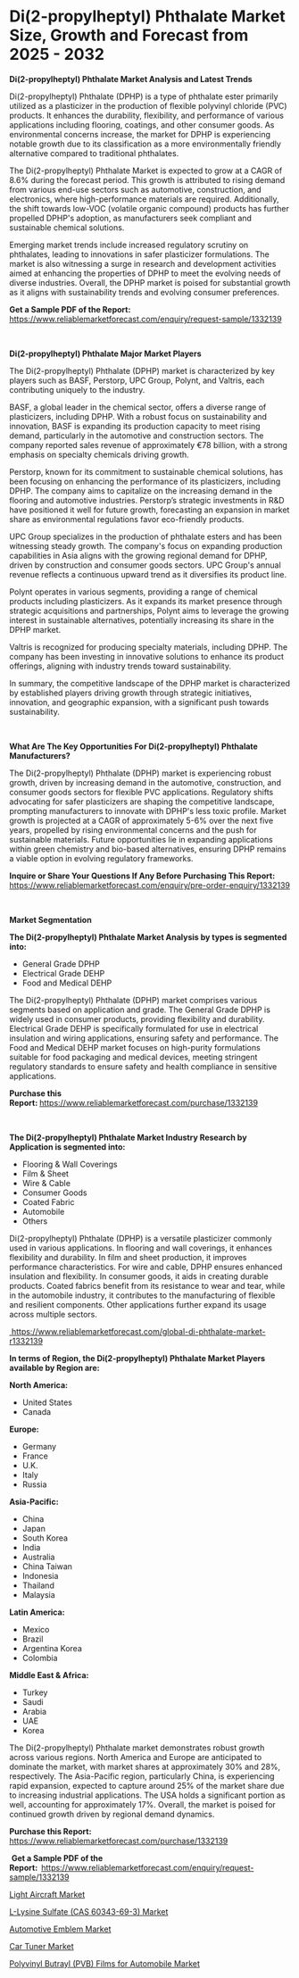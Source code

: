 <p><h1>Di(2-propylheptyl) Phthalate Market Size, Growth and Forecast from 2025 - 2032</h1></p><p><strong>Di(2-propylheptyl) Phthalate Market Analysis and Latest Trends</strong></p>
<p><p>Di(2-propylheptyl) Phthalate (DPHP) is a type of phthalate ester primarily utilized as a plasticizer in the production of flexible polyvinyl chloride (PVC) products. It enhances the durability, flexibility, and performance of various applications including flooring, coatings, and other consumer goods. As environmental concerns increase, the market for DPHP is experiencing notable growth due to its classification as a more environmentally friendly alternative compared to traditional phthalates.</p><p>The Di(2-propylheptyl) Phthalate Market is expected to grow at a CAGR of 8.6% during the forecast period. This growth is attributed to rising demand from various end-use sectors such as automotive, construction, and electronics, where high-performance materials are required. Additionally, the shift towards low-VOC (volatile organic compound) products has further propelled DPHP's adoption, as manufacturers seek compliant and sustainable chemical solutions.</p><p>Emerging market trends include increased regulatory scrutiny on phthalates, leading to innovations in safer plasticizer formulations. The market is also witnessing a surge in research and development activities aimed at enhancing the properties of DPHP to meet the evolving needs of diverse industries. Overall, the DPHP market is poised for substantial growth as it aligns with sustainability trends and evolving consumer preferences.</p></p>
<p><strong>Get a Sample PDF of the Report:&nbsp;</strong> <a href="https://www.reliablemarketforecast.com/enquiry/request-sample/1332139?utm_campaign=2011&utm_medium=2&utm_source=Github&utm_content=ia&utm_term=03022025&utm_id=di2-propylheptyl-phthalate">https://www.reliablemarketforecast.com/enquiry/request-sample/1332139</a></p>
<p>&nbsp;</p>
<p><strong>Di(2-propylheptyl) Phthalate Major Market Players</strong></p>
<p><p>The Di(2-propylheptyl) Phthalate (DPHP) market is characterized by key players such as BASF, Perstorp, UPC Group, Polynt, and Valtris, each contributing uniquely to the industry.</p><p>BASF, a global leader in the chemical sector, offers a diverse range of plasticizers, including DPHP. With a robust focus on sustainability and innovation, BASF is expanding its production capacity to meet rising demand, particularly in the automotive and construction sectors. The company reported sales revenue of approximately €78 billion, with a strong emphasis on specialty chemicals driving growth.</p><p>Perstorp, known for its commitment to sustainable chemical solutions, has been focusing on enhancing the performance of its plasticizers, including DPHP. The company aims to capitalize on the increasing demand in the flooring and automotive industries. Perstorp’s strategic investments in R&D have positioned it well for future growth, forecasting an expansion in market share as environmental regulations favor eco-friendly products.</p><p>UPC Group specializes in the production of phthalate esters and has been witnessing steady growth. The company's focus on expanding production capabilities in Asia aligns with the growing regional demand for DPHP, driven by construction and consumer goods sectors. UPC Group's annual revenue reflects a continuous upward trend as it diversifies its product line.</p><p>Polynt operates in various segments, providing a range of chemical products including plasticizers. As it expands its market presence through strategic acquisitions and partnerships, Polynt aims to leverage the growing interest in sustainable alternatives, potentially increasing its share in the DPHP market.</p><p>Valtris is recognized for producing specialty materials, including DPHP. The company has been investing in innovative solutions to enhance its product offerings, aligning with industry trends toward sustainability.</p><p>In summary, the competitive landscape of the DPHP market is characterized by established players driving growth through strategic initiatives, innovation, and geographic expansion, with a significant push towards sustainability.</p></p>
<p>&nbsp;</p>
<p><strong>What Are The Key Opportunities For Di(2-propylheptyl) Phthalate Manufacturers?</strong></p>
<p><p>The Di(2-propylheptyl) Phthalate (DPHP) market is experiencing robust growth, driven by increasing demand in the automotive, construction, and consumer goods sectors for flexible PVC applications. Regulatory shifts advocating for safer plasticizers are shaping the competitive landscape, prompting manufacturers to innovate with DPHP's less toxic profile. Market growth is projected at a CAGR of approximately 5-6% over the next five years, propelled by rising environmental concerns and the push for sustainable materials. Future opportunities lie in expanding applications within green chemistry and bio-based alternatives, ensuring DPHP remains a viable option in evolving regulatory frameworks.</p></p>
<p><strong>Inquire or Share Your Questions If Any Before Purchasing This Report:</strong> <a href="https://www.reliablemarketforecast.com/enquiry/pre-order-enquiry/1332139?utm_campaign=2011&utm_medium=2&utm_source=Github&utm_content=ia&utm_term=03022025&utm_id=di2-propylheptyl-phthalate">https://www.reliablemarketforecast.com/enquiry/pre-order-enquiry/1332139</a></p>
<p>&nbsp;</p>
<p><strong>Market Segmentation</strong></p>
<p><strong>The Di(2-propylheptyl) Phthalate Market Analysis by types is segmented into:</strong></p>
<p><ul><li>General Grade DPHP</li><li>Electrical Grade DEHP</li><li>Food and Medical DEHP</li></ul></p>
<p><p>The Di(2-propylheptyl) Phthalate (DPHP) market comprises various segments based on application and grade. The General Grade DPHP is widely used in consumer products, providing flexibility and durability. Electrical Grade DEHP is specifically formulated for use in electrical insulation and wiring applications, ensuring safety and performance. The Food and Medical DEHP market focuses on high-purity formulations suitable for food packaging and medical devices, meeting stringent regulatory standards to ensure safety and health compliance in sensitive applications.</p></p>
<p><strong>Purchase this Report:&nbsp;</strong><a href="https://www.reliablemarketforecast.com/purchase/1332139?utm_campaign=2011&utm_medium=2&utm_source=Github&utm_content=ia&utm_term=03022025&utm_id=di2-propylheptyl-phthalate">https://www.reliablemarketforecast.com/purchase/1332139</a></p>
<p>&nbsp;</p>
<p><strong>The Di(2-propylheptyl) Phthalate Market Industry Research by Application is segmented into:</strong></p>
<p><ul><li>Flooring & Wall Coverings</li><li>Film & Sheet</li><li>Wire & Cable</li><li>Consumer Goods</li><li>Coated Fabric</li><li>Automobile</li><li>Others</li></ul></p>
<p><p>Di(2-propylheptyl) Phthalate (DPHP) is a versatile plasticizer commonly used in various applications. In flooring and wall coverings, it enhances flexibility and durability. In film and sheet production, it improves performance characteristics. For wire and cable, DPHP ensures enhanced insulation and flexibility. In consumer goods, it aids in creating durable products. Coated fabrics benefit from its resistance to wear and tear, while in the automobile industry, it contributes to the manufacturing of flexible and resilient components. Other applications further expand its usage across multiple sectors.</p></p>
<p><a href="https://www.reliablemarketforecast.com/global-di-phthalate-market-r1332139?utm_campaign=2011&utm_medium=2&utm_source=Github&utm_content=ia&utm_term=03022025&utm_id=di2-propylheptyl-phthalate">&nbsp;https://www.reliablemarketforecast.com/global-di-phthalate-market-r1332139</a></p>
<p><strong>In terms of Region, the Di(2-propylheptyl) Phthalate Market Players available by Region are:</strong></p>
<p>
    <p> <strong> North America: </strong>
        <ul>
            <li>United States</li>
            <li>Canada</li>
        </ul>
        </p> 
    <p> <strong> Europe: </strong>
        <ul>
            <li>Germany</li>
            <li>France</li>
            <li>U.K.</li>
            <li>Italy</li>
            <li>Russia</li>
        </ul>
        </p> 
    <p> <strong> Asia-Pacific: </strong>
        <ul>
            <li>China</li>
            <li>Japan</li>
            <li>South Korea</li>
            <li>India</li>
            <li>Australia</li>
            <li>China Taiwan</li>
            <li>Indonesia</li>
            <li>Thailand</li>
            <li>Malaysia</li>
        </ul>
        </p> 
    <p> <strong> Latin America: </strong>
        <ul>
            <li>Mexico</li>
            <li>Brazil</li>
            <li>Argentina Korea</li>
            <li>Colombia</li>
        </ul>
        </p> 
    <p> <strong> Middle East & Africa: </strong>
        <ul>
            <li>Turkey</li>
            <li>Saudi</li>
            <li>Arabia</li>
            <li>UAE</li>
            <li>Korea</li>
        </ul>
    </p>
    </p>
<p><p>The Di(2-propylheptyl) Phthalate market demonstrates robust growth across various regions. North America and Europe are anticipated to dominate the market, with market shares at approximately 30% and 28%, respectively. The Asia-Pacific region, particularly China, is experiencing rapid expansion, expected to capture around 25% of the market share due to increasing industrial applications. The USA holds a significant portion as well, accounting for approximately 17%. Overall, the market is poised for continued growth driven by regional demand dynamics.</p></p>
<p><strong>Purchase this Report: </strong><a href="https://www.reliablemarketforecast.com/purchase/1332139?utm_campaign=2011&utm_medium=2&utm_source=Github&utm_content=ia&utm_term=03022025&utm_id=di2-propylheptyl-phthalate">https://www.reliablemarketforecast.com/purchase/1332139</a></p>
<p>&nbsp;<strong>Get a Sample PDF of the Report:&nbsp;&nbsp;</strong><a href="https://www.reliablemarketforecast.com/enquiry/request-sample/1332139?utm_campaign=2011&utm_medium=2&utm_source=Github&utm_content=ia&utm_term=03022025&utm_id=di2-propylheptyl-phthalate">https://www.reliablemarketforecast.com/enquiry/request-sample/1332139</a></p>
<p><strong></strong></p>
<p><p><a href="https://www.linkedin.com/pulse/light-aircraft-market-growth-study-highlights-potential-w9shc?utm_campaign=2011&utm_medium=2&utm_source=Github&utm_content=ia&utm_term=03022025&utm_id=di2-propylheptyl-phthalate">Light Aircraft Market</a></p><p><a href="https://github.com/amoakuolaopa/Market-Research-Report-List-1/blob/main/l-lysine-sulfate-cas-60343-69-3-market.md?utm_campaign=2011&utm_medium=2&utm_source=Github&utm_content=ia&utm_term=03022025&utm_id=di2-propylheptyl-phthalate">L-Lysine Sulfate (CAS 60343-69-3) Market</a></p><p><a href="https://www.linkedin.com/pulse/projected-growth-revenue-automotive-emblem-market-111-f1bic?utm_campaign=2011&utm_medium=2&utm_source=Github&utm_content=ia&utm_term=03022025&utm_id=di2-propylheptyl-phthalate">Automotive Emblem Market</a></p><p><a href="https://www.linkedin.com/pulse/revenue-market-growth-projections-car-tuner-9-cagr-from-2025-x4sxc?utm_campaign=2011&utm_medium=2&utm_source=Github&utm_content=ia&utm_term=03022025&utm_id=di2-propylheptyl-phthalate">Car Tuner Market</a></p><p><a href="https://github.com/ChiragRp1/Market-Research-Report-List-7/blob/main/polyvinyl-butrayl-pvb-films-for-automobile-market.md?utm_campaign=2011&utm_medium=2&utm_source=Github&utm_content=ia&utm_term=03022025&utm_id=di2-propylheptyl-phthalate">Polyvinyl Butrayl (PVB) Films for Automobile Market</a></p></p>